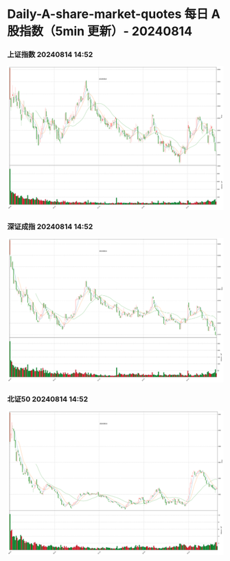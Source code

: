 
# Daily-A-share-market-quotes 每日 A 股指数（5min 更新）- 20240814

### 上证指数 20240814 14:52
![](./fig/2024/8/20240814-sh000001.png)

### 深证成指 20240814 14:52
![](./fig/2024/8/20240814-sz399001.png)

### 北证50 20240814 14:52
![](./fig/2024/8/20240814-bj899050.png)

